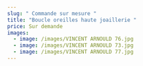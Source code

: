 ```yaml
---
slug: " Commande sur mesure "
title: "Boucle oreilles haute joaillerie "
price: Sur demande
images:
  - image: /images/VINCENT ARNOULD 76.jpg
  - image: /images/VINCENT ARNOULD 73.jpg
  - image: /images/VINCENT ARNOULD 77.jpg
---
```

